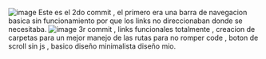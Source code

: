 ![image](https://github.com/user-attachments/assets/d996ed54-4760-4ddd-8258-1a25950a2fd5)
Este es el 2do commit , el primero era una barra de navegacion basica sin funcionamiento por que los links no direccionaban donde se necesitaba.
![image](https://github.com/user-attachments/assets/4c0c051b-aa07-40c3-82fb-bc58a016f54d)
3r commit , links funcionales totalmente , creacion de carpetas para un mejor manejo de las rutas para no romper code , boton de scroll sin js , basico diseño minimalista diseño mio.

